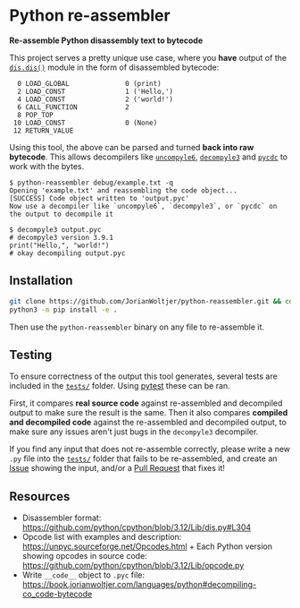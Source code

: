 # Python re-assembler

**Re-assemble Python disassembly text to bytecode**

This project serves a pretty unique use case, where you **have** output of the [`dis.dis()`](https://docs.python.org/3/library/dis.html#dis.dis) module in the form of disassembled bytecode:

```
  0 LOAD_GLOBAL              0 (print)
  2 LOAD_CONST               1 ('Hello,')
  4 LOAD_CONST               2 ('world!')
  6 CALL_FUNCTION            2
  8 POP_TOP
 10 LOAD_CONST               0 (None)
 12 RETURN_VALUE
```

Using this tool, the above can be parsed and turned **back into raw bytecode**. This allows decompilers like [`uncompyle6`](https://github.com/rocky/python-uncompyle6/releases), [`decompyle3`](https://github.com/rocky/python-decompile3/blob/master/decompyle3/main.py) and [`pycdc`](https://github.com/zrax/pycdc) to work with the bytes. 

```Shell
$ python-reassembler debug/example.txt -q
Opening 'example.txt' and reassembling the code object...
[SUCCESS] Code object written to 'output.pyc'
Now use a decompiler like `uncompyle6`, `decompyle3`, or `pycdc` on the output to decompile it

$ decompyle3 output.pyc
# decompyle3 version 3.9.1
print("Hello,", "world!")
# okay decompiling output.pyc
```

## Installation

```Bash
git clone https://github.com/JorianWoltjer/python-reassembler.git && cd python-reassembler
python3 -m pip install -e .
```

Then use the `python-reassembler` binary on any file to re-assemble it.

## Testing

To ensure correctness of the output this tool generates, several tests are included in the [`tests/`](tests/) folder. Using [pytest](https://docs.pytest.org/en/latest/index.html) these can be ran. 

First, it compares **real source code** against re-assembled and decompiled output to make sure the result is the same. Then it also compares **compiled and decompiled code** against the re-assembled and decompiled output, to make sure any issues aren't just bugs in the `decompyle3` decompiler.

If you find any input that does not re-assemble correctly, please write a new `.py` file into the [`tests/`](tests/) folder that fails to be re-assembled, and create an [Issue](https://github.com/JorianWoltjer/python-reassembler/issues) showing the input, and/or a [Pull Request](https://github.com/JorianWoltjer/python-reassembler/pulls) that fixes it!

## Resources

* Disassembler format: https://github.com/python/cpython/blob/3.12/Lib/dis.py#L304
* Opcode list with examples and description: https://unpyc.sourceforge.net/Opcodes.html + Each Python version showing opcodes in source code: https://github.com/python/cpython/blob/3.12/Lib/opcode.py
* Write `__code__` object to `.pyc` file: https://book.jorianwoltjer.com/languages/python#decompiling-co_code-bytecode
